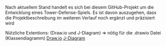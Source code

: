 Nach aktuellem Stand handelt es sich bei diesem GitHub-Projekt um die Entwicklung eines Tower-Defense-Spiels. 
Es ist davon auszugehen, dass die Projektbeschreibung im weiteren Verlauf noch ergänzt und präzisiert wird

Nützliche Extentions:
(Draw.io und J-Diagram) => nötig für die .drawio Datei (Klassendiagramm)
[Draw.io](https://marketplace.visualstudio.com/items?itemName=hediet.vscode-drawio)
[J-Diagram](https://marketplace.visualstudio.com/items?itemName=OH318.j-diagram)